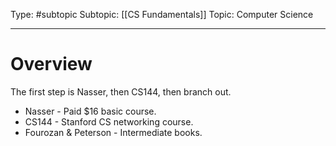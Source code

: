 Type: #subtopic
Subtopic: [[CS Fundamentals]]
Topic: Computer Science

---
# Overview 

The first step is Nasser, then CS144, then branch out.

* Nasser - Paid $16 basic course.
* CS144 - Stanford CS networking course.
* Fourozan & Peterson - Intermediate books.